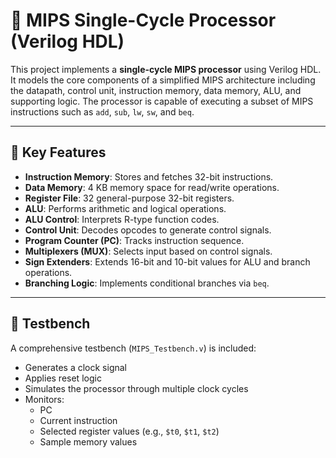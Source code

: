 # 🚀 MIPS Single-Cycle Processor (Verilog HDL)

This project implements a **single-cycle MIPS processor** using Verilog HDL. It models the core components of a simplified MIPS architecture including the datapath, control unit, instruction memory, data memory, ALU, and supporting logic. The processor is capable of executing a subset of MIPS instructions such as `add`, `sub`, `lw`, `sw`, and `beq`.

---

## 🧠 Key Features

- **Instruction Memory**: Stores and fetches 32-bit instructions.
- **Data Memory**: 4 KB memory space for read/write operations.
- **Register File**: 32 general-purpose 32-bit registers.
- **ALU**: Performs arithmetic and logical operations.
- **ALU Control**: Interprets R-type function codes.
- **Control Unit**: Decodes opcodes to generate control signals.
- **Program Counter (PC)**: Tracks instruction sequence.
- **Multiplexers (MUX)**: Selects input based on control signals.
- **Sign Extenders**: Extends 16-bit and 10-bit values for ALU and branch operations.
- **Branching Logic**: Implements conditional branches via `beq`.

---

## 🧪 Testbench

A comprehensive testbench (`MIPS_Testbench.v`) is included:

- Generates a clock signal
- Applies reset logic
- Simulates the processor through multiple clock cycles
- Monitors:
  - PC
  - Current instruction
  - Selected register values (e.g., `$t0`, `$t1`, `$t2`)
  - Sample memory values
